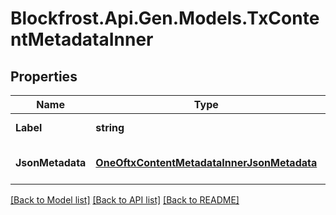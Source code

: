 # Blockfrost.Api.Gen.Models.TxContentMetadataInner
## Properties

Name | Type | Description | Notes
------------ | ------------- | ------------- | -------------
**Label** | **string** | Metadata label | 
**JsonMetadata** | [**OneOftxContentMetadataInnerJsonMetadata**](OneOftxContentMetadataInnerJsonMetadata.md) | Content of the metadata | 

[[Back to Model list]](../README.md#documentation-for-models) [[Back to API list]](../README.md#documentation-for-api-endpoints) [[Back to README]](../README.md)

